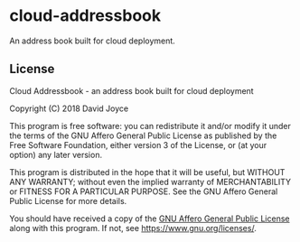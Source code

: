 # cloud-addressbook
An address book built for cloud deployment.

## License
Cloud Addressbook - an address book built for cloud deployment

Copyright (C) 2018  David Joyce

This program is free software: you can redistribute it and/or modify
it under the terms of the GNU Affero General Public License as
published by the Free Software Foundation, either version 3 of the
License, or (at your option) any later version.

This program is distributed in the hope that it will be useful,
but WITHOUT ANY WARRANTY; without even the implied warranty of
MERCHANTABILITY or FITNESS FOR A PARTICULAR PURPOSE.  See the
GNU Affero General Public License for more details.

You should have received a copy of the [GNU Affero General Public License](LICENSE.md)
along with this program.  If not, see <https://www.gnu.org/licenses/>.
